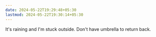 ```yaml
---
date: 2024-05-22T19:29:48+05:30
lastmod: 2024-05-22T19:30:14+05:30
---
```


It's raining and I'm stuck outside. Don't have umbrella to return back.
